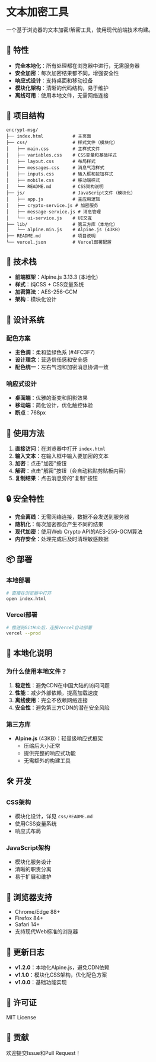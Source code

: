 # 文本加密工具

一个基于浏览器的文本加密/解密工具，使用现代前端技术构建。

## 🚀 特性

- **完全本地化**：所有处理都在浏览器中进行，无需服务器
- **安全加密**：每次加密结果都不同，增强安全性
- **响应式设计**：支持桌面和移动设备
- **模块化架构**：清晰的代码结构，易于维护
- **离线可用**：使用本地文件，无需网络连接

## 📁 项目结构

```
encrypt-msg/
├── index.html           # 主页面
├── css/                 # 样式文件（模块化）
│   ├── main.css         # 主样式文件
│   ├── variables.css    # CSS变量和基础样式
│   ├── layout.css       # 布局样式
│   ├── messages.css     # 消息气泡样式
│   ├── inputs.css       # 输入框和按钮样式
│   ├── mobile.css       # 移动端样式
│   └── README.md        # CSS架构说明
├── js/                  # JavaScript文件（模块化）
│   ├── app.js           # 主应用逻辑
│   ├── crypto-service.js # 加密服务
│   ├── message-service.js # 消息管理
│   └── ui-service.js    # UI交互
├── lib/                 # 第三方库（本地化）
│   └── alpine.min.js    # Alpine.js (43KB)
├── README.md            # 项目说明
└── vercel.json          # Vercel部署配置
```

## 🔧 技术栈

- **前端框架**：Alpine.js 3.13.3 (本地化)
- **样式**：纯CSS + CSS变量系统
- **加密算法**：AES-256-GCM
- **架构**：模块化设计

## 🎨 设计系统

### 配色方案
- **主色调**：柔和蓝绿色系 (#4FC3F7)
- **设计理念**：营造信任感和安全感
- **配色统一**：左右气泡和加密消息协调一致

### 响应式设计
- **桌面端**：优雅的渐变和阴影效果
- **移动端**：简化设计，优化触控体验
- **断点**：768px

## 🚀 使用方法

1. **直接访问**：在浏览器中打开 `index.html`
2. **输入文本**：在输入框中输入要加密的文本
3. **加密**：点击"加密"按钮
4. **解密**：点击"解密"按钮（会自动粘贴剪贴板内容）
5. **复制结果**：点击消息旁的"复制"按钮

## 🔒 安全特性

- **完全离线**：无需网络连接，数据不会发送到服务器
- **随机化**：每次加密都会产生不同的结果
- **现代加密**：使用Web Crypto API的AES-256-GCM算法
- **内存安全**：处理完成后及时清理敏感数据

## 📦 部署

### 本地部署
```bash
# 直接在浏览器中打开
open index.html
```

### Vercel部署
```bash
# 推送到GitHub后，连接Vercel自动部署
vercel --prod
```

## 🔄 本地化说明

### 为什么使用本地文件？
1. **稳定性**：避免CDN在中国大陆的访问问题
2. **性能**：减少外部依赖，提高加载速度
3. **离线使用**：完全不依赖网络连接
4. **安全性**：避免第三方CDN的潜在安全风险

### 第三方库
- **Alpine.js** (43KB)：轻量级响应式框架
  - 压缩后大小正常
  - 提供完整的响应式功能
  - 无需额外的构建工具

## 🛠️ 开发

### CSS架构
- 模块化设计，详见 `css/README.md`
- 使用CSS变量系统
- 响应式布局

### JavaScript架构
- 模块化服务设计
- 清晰的职责分离
- 易于扩展和维护

## 🎯 浏览器支持

- Chrome/Edge 88+
- Firefox 84+
- Safari 14+
- 支持现代Web标准的浏览器

## 📝 更新日志

- **v1.2.0**：本地化Alpine.js，避免CDN依赖
- **v1.1.0**：模块化CSS架构，优化配色方案
- **v1.0.0**：基础功能实现

## 📄 许可证

MIT License

## 🤝 贡献

欢迎提交Issue和Pull Request！
 